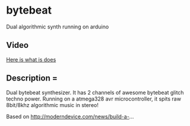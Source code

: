 # bytebeat
Dual algorithmic synth running on arduino

## Video 
[Here is what is does](https://www.youtube.com/watch?v=rqNdRP_DlqQ)

## Description =

Dual bytebeat synthesizer. It has 2 channels of awesome bytebeat glitch techno power. Running on a atmega328 avr microcontroller, it spits raw 8bit/8khz algorithmic music in stereo!

Based on http://moderndevice.com/news/build-a-...
